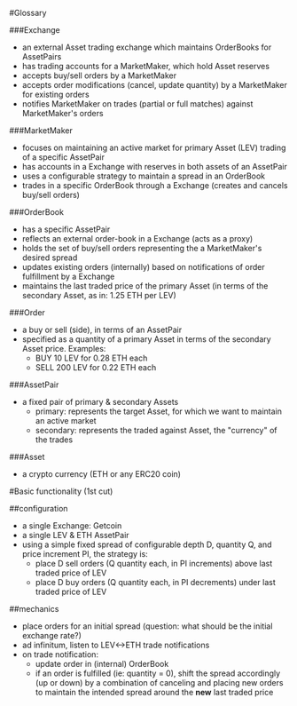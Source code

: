 #Glossary

###Exchange
- an external Asset trading exchange which maintains OrderBooks for AssetPairs
- has trading accounts for a MarketMaker, which hold Asset reserves
- accepts buy/sell orders by a MarketMaker
- accepts order modifications (cancel, update quantity) by a MarketMaker for existing orders 
- notifies MarketMaker on trades (partial or full matches) against MarketMaker's orders

###MarketMaker
- focuses on maintaining an active market for primary Asset (LEV) trading of a specific AssetPair
- has accounts in a Exchange with reserves in both assets of an AssetPair 
- uses a configurable strategy to maintain a spread in an OrderBook
- trades in a specific OrderBook through a Exchange (creates and cancels buy/sell orders)

###OrderBook
- has a specific AssetPair
- reflects an external order-book in a Exchange (acts as a proxy)
- holds the set of buy/sell orders representing the a MarketMaker's desired spread
- updates existing orders (internally) based on notifications of order fulfillment by a Exchange
- maintains the last traded price of the primary Asset (in terms of the secondary Asset, as in: 1.25 ETH per LEV)

###Order
- a buy or sell (side), in terms of an AssetPair
- specified as a quantity of a primary Asset in terms of the secondary Asset price. Examples:
  - BUY 10 LEV for 0.28 ETH each
  - SELL 200 LEV for 0.22 ETH each

###AssetPair
- a fixed pair of primary & secondary Assets
  - primary: represents the target Asset, for which we want to maintain an active market
  - secondary: represents the traded against Asset, the "currency" of the trades

###Asset
- a crypto currency (ETH or any ERC20 coin)



#Basic functionality (1st cut)

##configuration
* a single Exchange: Getcoin
* a single LEV & ETH AssetPair
* using a simple fixed spread of configurable depth D, quantity Q, and price increment PI, the strategy is:
  * place D sell orders (Q quantity each, in PI increments) above last traded price of LEV
  * place D buy orders (Q quantity each, in PI decrements) under last traded price of LEV
  
##mechanics
* place orders for an initial spread (question: what should be the initial exchange rate?)
* ad infinitum, listen to LEV<->ETH trade notifications
* on trade notification:
  * update order in (internal) OrderBook
  * if an order is fulfilled (ie: quantity = 0), shift the spread accordingly (up or down) 
  by a combination of canceling and placing new orders to maintain the intended spread around the **new** last traded price
